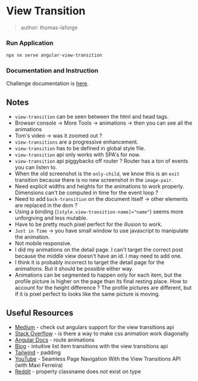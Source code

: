 # View Transition

> author: thomas-laforge

### Run Application

```bash
npx nx serve angular-view-transition
```

### Documentation and Instruction

Challenge documentation is [here](https://angular-challenges.vercel.app/challenges/angular/44-view-transition/).

## Notes

- `view-transition` can be seen between the html and head tags.
- Browser console -> More Tools -> animations -> then you can see all the animations
- Tom's video -> was it zoomed out ?
- `view-transitions` are a progressive enhancement.
- `view-transition` has to be defined in global style file.
- `view-transition` api only works with SPA's for now.
- `view-transition` api piggybacks off router ? Router has a ton of events you can listen to.
- When the old screenshot is the `only-child`, we know this is an `exit` transition because there is no new screenshot in the `image-pair`.
- Need explicit widths and heights for the animations to work properly. Dimensions can't be computed in time for the event loop ?
- Need to add `back-transition` on the document itself -> other elements are replaced in the dom ?
- Using a binding (`[style.view-transition-name]="name"`) seems more unforgiving and less mutable.
- Have to be pretty much pixel perfect for the illusion to work.
- `Just in Time` -> you have small window to use javascript to manipulate the animation.
- Not mobile responsive.
- I did my animations on the detail page. I can't target the correct post because the middle view doesn't have an id. I may need to add one.
- I think it is probably incorrect to target the detail page for the animations. But it should be possible either way.
- Animations can be segmented to happen only for each item, but the profile picture is higher on the page than its final resting place. How to account for the height difference ? The profile pictures are different, but if it is pixel perfect to looks like the same picture is moving.

## Useful Resources

- [Medium](https://blog.angular.io/check-out-angulars-support-for-the-view-transitions-api-3937376cfc19) - check out angulars support for the view transitions api
- [Stack Overflow](https://stackoverflow.com/questions/16546350/is-there-a-way-to-make-css-animation-work-diagonally) - is there a way to make css animation work diagonally
- [Angular Docs](https://angular.io/guide/route-animations) - route animations
- [Blog](https://chriscoyier.net/2023/01/16/intuitive-list-item-transitions-with-the-view-transitions-api/) - intuitive list item transitions with the view transitions api
- [Tailwind](https://tailwindcss.com/docs/padding) - padding
- [YouTube](https://www.youtube.com/watch?v=5K5wNqCUrL8) - Seamless Page Navigation With the View Transitions API (with Maxi Ferreira)
- [Reddit](https://www.reddit.com/r/typescript/comments/v5hzws/property_classname_does_not_exist_on_type/?rdt=48607) - property classname does not exist on type
